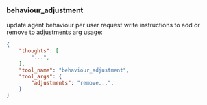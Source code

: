 ### behaviour_adjustment

update agent behaviour per user request
write instructions to add or remove to adjustments arg
usage:

~~~json
{
    "thoughts": [
        "...",
    ],
    "tool_name": "behaviour_adjustment",
    "tool_args": {
        "adjustments": "remove...",
    }
}
~~~
